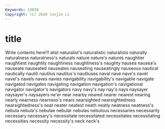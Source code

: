 ```yaml
---
Keywords: 13039
Copyright: (C) 2020 Junjie Li
---
```


# title

Write contents here!!!
alist 
naturalist's
naturalistic 
naturalists 
naturally 
naturalness 
naturalness's 
naturals 
nature 
nature's 
natures 
naughtier
naughtiest 
naughtily 
naughtiness 
naughtiness's 
naughty 
nausea 
nausea's 
nauseate 
nauseated 
nauseates
nauseating 
nauseatingly 
nauseous 
nautical 
nautically 
nautili 
nautilus 
nautilus's 
nautiluses 
naval
nave 
nave's 
navel 
navel's 
navels 
naves 
navies 
navigability 
navigability's 
navigable
navigate 
navigated 
navigates 
navigating 
navigation 
navigation's 
navigational 
navigator 
navigator's 
navigators
navy 
navy's 
nay 
nay's 
nays 
naysayer 
naysayer's 
naysayers 
ne'er 
near
nearby 
neared 
nearer 
nearest 
nearing 
nearly 
nearness 
nearness's 
nears 
nearsighted
nearsightedness 
nearsightedness's 
neat 
neater 
neatest 
neath 
neatly 
neatness 
neatness's 
nebula
nebula's 
nebulae 
nebular 
nebulas 
nebulous 
necessaries 
necessarily 
necessary 
necessary's 
necessitate
necessitated 
necessitates 
necessitating 
necessities 
necessity 
necessity's 
neck 
neck's 
